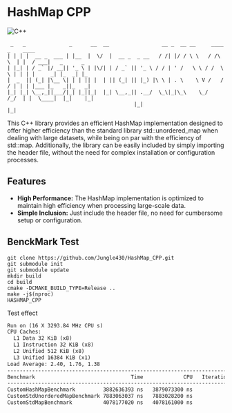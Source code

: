 # HashMap CPP

![C++](https://img.shields.io/badge/HashMap-C++-informational?style=flat-square&logo=cplusplus&logoColor=white&color=2bbc8a)


```shell
 _   _              _      __  __                 __ _  __ __     ____    _    ____               
| | | |  __ _  ___ | |__  |  \/  |  __ _  _ __   / /| |/ / \ \   / /\ \  | |  / ___|   _      _   
| |_| | / _` |/ __|| '_ \ | |\/| | / _` || '_ \ / / | ' /   \ \ / /  \ \ | | | |     _| |_  _| |_ 
|  _  || (_| |\__ \| | | || |  | || (_| || |_) |\ \ | . \    \ V /   / / | | | |___ |_   _||_   _|
|_| |_| \__,_||___/|_| |_||_|  |_| \__,_|| .__/  \_\|_|\_\    \_/   /_/  | |  \____|  |_|    |_|  
                                         |_|                             |_|                      
```

This C++ library provides an efficient HashMap implementation designed to offer higher efficiency than the standard library std::unordered_map when dealing with large datasets, while being on par with the efficiency of std::map. Additionally, the library can be easily included by simply importing the header file, without the need for complex installation or configuration processes.

## Features

- **High Performance:** The HashMap implementation is optimized to maintain high efficiency when processing large-scale data.
- **Simple Inclusion:** Just include the header file, no need for cumbersome setup or configuration.

## BenckMark Test

```shell
git clone https://github.com/Jungle430/HashMap_CPP.git
git submodule init
git submodule update
mkdir build
cd build
cmake -DCMAKE_BUILD_TYPE=Release ..
make -j$(nproc)
HASHMAP_CPP
```

Test effect

```md
Run on (16 X 3293.84 MHz CPU s)
CPU Caches:
  L1 Data 32 KiB (x8)
  L1 Instruction 32 KiB (x8)
  L2 Unified 512 KiB (x8)
  L3 Unified 16384 KiB (x1)
Load Average: 2.40, 1.76, 1.38
-------------------------------------------------------------------------
Benchmark                               Time             CPU   Iterations
-------------------------------------------------------------------------
CustomHashMapBenchmark         3882636393 ns   3879073300 ns            1
CustomStdUnorderedMapBenchmark 7883063037 ns   7883028200 ns            1
CustomStdMapBenchmark          4078177020 ns   4078161000 ns            1
```
